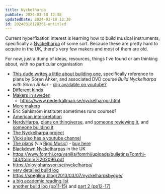 ```yaml
---
title: Nyckelharpa
pubDate: 2024-03-18 12:38
updatedDate: 2024-03-18 12:38
id: 20240318120361-untitled
---
```

Current hyperfixation interest is learning how to build musical instruments, specifically a [Nyckelharpa](https://en.wikipedia.org/wiki/Nyckelharpa) of some sort. Because these are pretty hard to acquire in the UK, there's very few makers and most of them are old.

For now, just a dump of ideas, resources, things I've found or am thinking about, with no particular organisation

- [This dude writes a little about building one](https://www.nyckelharpa.org/wp-content/uploads/nn_37.pdf), specifically reference to plans by Sören Åhker, and associated DVD course _Build Nyckelharpa with Sören Åhker_ - [clip available on youtube?](https://www.youtube.com/watch?v=UEVolmHI5rE)
- [Different kinds](https://nyckelharpansforum.net/harpmodellerna.htm)
- [Makers in sweden](https://nyckelharpan.org/instrumentet/harpbyggare/)
	- https://www.pederkallman.se/nyckelharpor.html
- [More makers](https://www.emeliewaldken.net/nyckelharpabuilders)
- Eric Sahlström institutet sometimes runs courses?
- [American interpretation](https://www.youtube.com/watch?v=1gUFyMvHjrs)
- [NerdyHarpa](https://www.nerdygurdy.nl/product/nerdyharpa-v3-kit/), [plans on thingiverse](https://www.thingiverse.com/thing:4845356), and [someone reviewing it](https://www.youtube.com/watch?v=YBzz0T3MEPk), and [someone building it](https://www.youtube.com/watch?v=WnYX3MSRk84)
- [The Nyckelharpa project](https://nyckelharpa.me.uk/)
- [Vicki also has a youtube channel](https://www.youtube.com/@NyckelharpaUK)
- [The plans](https://www.sorenahker.com/) (via [Rigg Music](https://www.riggmusic.co.uk/)) - [buy here](https://www.sorenahker.com/sortiment/order.htm)
- [Blackdown Nyckelharpas](http://www.blackdownharpas.uk/home.html) in the UK
- https://www.fomrhi.org/vanilla/fomrhi/uploads/bulletins/Fomrhi-143/Comm%202096.pdf
- https://olovjohansson.se/nyckelharpa/
- [very detailed build log](https://doughtysnyckelharpabuild.blogspot.com/)
- https://spegling.blog/2013/03/07/nyckelharpsbygge/
- [a big academic reading list](https://janinebuisman.blogspot.com/2016/07/read-watch-learn.html)
- [another build log (pp11-15)](https://www.nyckelharpa.org/wp-content/uploads/NyckNotes51.pdf) and [part 2 (pp12-17)](https://www.nyckelharpa.org/wp-content/uploads/NyckNotes52C.pdf)